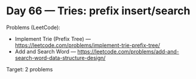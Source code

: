 # Day 66 — Tries: prefix insert/search

Problems (LeetCode):
- Implement Trie (Prefix Tree) — https://leetcode.com/problems/implement-trie-prefix-tree/
- Add and Search Word — https://leetcode.com/problems/add-and-search-word-data-structure-design/

Target: 2 problems
